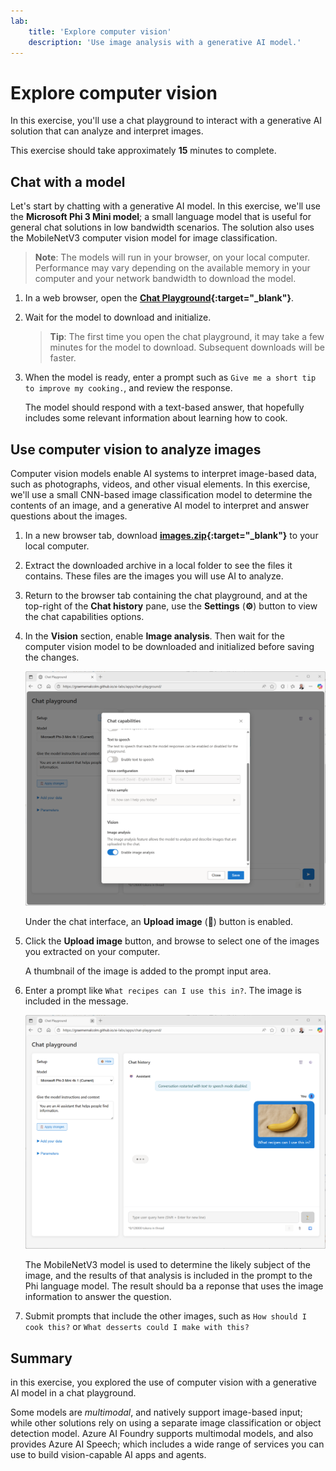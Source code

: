 ```yaml
---
lab:
    title: 'Explore computer vision'
    description: 'Use image analysis with a generative AI model.'
---
```


# Explore computer vision

In this exercise, you'll use a chat playground to interact with a generative AI solution that can analyze and interpret images.

This exercise should take approximately **15** minutes to complete.

## Chat with a model

Let's start by chatting with a generative AI model. In this exercise, we'll use the **Microsoft Phi 3 Mini model**; a small language model that is useful for general chat solutions in low bandwidth scenarios. The solution also uses the MobileNetV3 computer vision model for image classification.

> **Note**: The models will run in your browser, on your local computer. Performance may vary depending on the available memory in your computer and your network bandwidth to download the model. 

1. In a web browser, open the **[Chat Playground](https://graememalcolm.github.io/ai-labs/apps/chat-playground/){:target="_blank"}**.
1. Wait for the model to download and initialize.

    > **Tip**: The first time you open the chat playground, it may take a few minutes for the model to download. Subsequent downloads will be faster.

1. When the model is ready, enter a prompt such as `Give me a short tip to improve my cooking.`, and review the response.

    The model should respond with a text-based answer, that hopefully includes some relevant information about learning how to cook.

## Use computer vision to analyze images

Computer vision models enable AI systems to interpret image-based data, such as photographs, videos, and other visual elements. In this exercise, we'll use a small CNN-based image classification model to determine the contents of an image, and a generative AI model to interpret and answer questions about the images.

1. In a new browser tab, download **[images.zip](https://raw.githubusercontent.com/GraemeMalcolm/ai-labs/refs/heads/main/data/images.zip){:target="_blank"}** to your local computer.
1. Extract the downloaded archive in a local folder to see the files it contains. These files are the images you will use AI to analyze.
1. Return to the browser tab containing the chat playground, and at the top-right of the **Chat history** pane, use the **Settings** (**&#x2699;**) button to view the chat capabilities options.
1. In the **Vision** section, enable **Image analysis**. Then wait for the computer vision model to be downloaded and initialized before saving the changes.

   ![Screenshot of the Image analysis option.](./media/vision-01.png)

    Under the chat interface, an **Upload image** (**&#x1F4CE;**) button is enabled.

1. Click the **Upload image** button, and browse to select one of the images you extracted on your computer.

    A thumbnail of the image is added to the prompt input area.

1. Enter a prompt like `What recipes can I use this in?`. The image is included in the message.

   ![Screenshot of the chat app with an image in a prompt.](./media/vision-02.png)

    The MobileNetV3 model is used to determine the likely subject of the image, and the results of that analysis is included in the prompt to the Phi language model. The result should ba a reponse that uses the image information to answer the question.

1. Submit prompts that include the other images, such as `How should I cook this?` or `What desserts could I make with this?`

## Summary

in this exercise, you explored the use of computer vision with a generative AI model in a chat playground. 

Some models are *multimodal*, and natively support image-based input; while other solutions rely on using a separate image classification or object detection model. Azure AI Foundry supports multimodal models, and also provides Azure AI Speech; which includes a wide range of services you can use to build vision-capable AI apps and agents.

